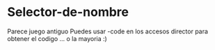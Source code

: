 # Selector-de-nombre
Parece juego antiguo
Puedes usar -code en los accesos director para obtener el codigo ... o la mayoria :)
